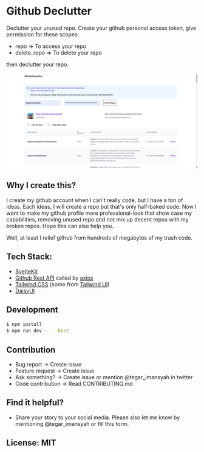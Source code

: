# Github Declutter

Declutter your unused repo. Create your github personal access token, give permission for these scopes:

* repo => To access your repo
* delete_repo => To delete your repo

then declutter your repo.

![docs/img/screenshot.png](docs/img/screenshot.png)

## Why I create this?

I create my github account when I can't really code, but I have a ton of ideas. Each ideas, I will create a repo but that's only half-baked code. Now I want to make my github profile more professional-look that show case my capabilities, removing unused repo and not mix up decent repos with my broken repos. Hope this can also help you.

Well, at least I relief github from hundreds of megabytes of my trash code.

## Tech Stack:

* [SvelteKit](https://svelte.dev/)
* [Github Rest API](https://docs.github.com/en/rest) called by [axios](https://axios-http.com/docs/intro)
* [Tailwind CSS](https://tailwindcss.com/) (some from [Tailwind UI](https://tailwindui.com))
* [DaisyUI](https://daisyui.com/)

## Development

```sh
$ npm install
$ npm run dev -- --host
```

## Contribution

* Bug report -> Create issue
* Feature request -> Create issue
* Ask something? -> Create issue or mention @tegar_imansyah in twitter
* Code contribution -> Read CONTRIBUTING.md

## Find it helpful?

* Share your story to your social media. Please also let me know by mentioning @tegar_imansyah or fill this form. 

## License: MIT
